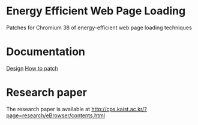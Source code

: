 # Energy Efficient Web Page Loading
Patches for Chromium 38 of energy-efficient web page loading techniques

# Documentation
[Design](https://docs.google.com/document/d/1LmJ4bx4-PB3r7R_PreMySVeehjLwb62eylsgv_r7e6Y/edit?usp=sharing)
[How to patch](https://docs.google.com/document/d/1-HxSHusmhAFImI2uruCbvjFsNu-0OlOpr35XQmHmGbU/edit?usp=sharing)

# Research paper
The research paper is available at http://cps.kaist.ac.kr/?page=research/eBrowser/contents.html
